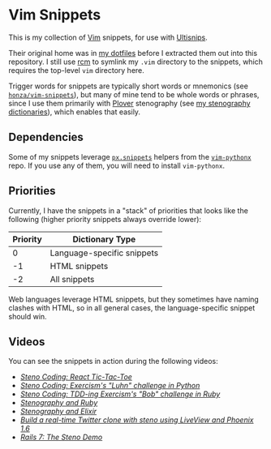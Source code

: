 # Vim Snippets

This is my collection of [Vim][] snippets, for use with [Ultisnips][].

Their original home was in [my dotfiles][] before I extracted them out into
this repository. I still use [rcm][] to symlink my `.vim` directory to the
snippets, which requires the top-level `vim` directory here.

Trigger words for snippets are typically short words or mnemonics (see
[`honza/vim-snippets`][]), but many of mine tend to be whole words or phrases,
since I use them primarily with [Plover][] stenography (see
[my stenography dictionaries][]), which enables that easily.

## Dependencies

Some of my snippets leverage [`px.snippets`][] helpers from the
[`vim-pythonx`][] repo. If you use any of them, you will need to install
`vim-pythonx`.

## Priorities

Currently, I have the snippets in a "stack" of priorities that looks like the
following (higher priority snippets always override lower):

| Priority |                       Dictionary Type                             |
|----------|-------------------------------------------------------------------|
|  0       | Language-specific snippets                                        |
| -1       | HTML snippets                                                     |
| -2       | All snippets                                                      |

Web languages leverage HTML snippets, but they sometimes have naming clashes
with HTML, so in all general cases, the language-specific snippet should win.

## Videos

You can see the snippets in action during the following videos:

- _[Steno Coding: React Tic-Tac-Toe][]_
- _[Steno Coding: Exercism's "Luhn" challenge in Python][]_
- _[Steno Coding: TDD-ing Exercism's "Bob" challenge in Ruby][]_
- _[Stenography and Ruby][]_
- _[Stenography and Elixir][]_
- _[Build a real-time Twitter clone with steno using LiveView and Phoenix 1.6][]_
- _[Rails 7: The Steno Demo][]_

[Build a real-time Twitter clone with steno using LiveView and Phoenix 1.6]: https://www.youtube.com/watch?v=T_kMd7rxYU0
[`honza/vim-snippets`]: https://github.com/honza/vim-snippets
[my dotfiles]: https://github.com/paulfioravanti/dotfiles
[my stenography dictionaries]: https://github.com/paulfioravanti/steno-dictionaries
[Plover]: https://www.openstenoproject.org/plover/
[`px.snippets`]: https://github.com/reconquest/vim-pythonx/blob/master/pythonx/px/snippets.py
[Rails 7: The Steno Demo]: https://www.youtube.com/watch?v=q7g0ml60LGY
[rcm]: https://github.com/thoughtbot/rcm
[Steno Coding: Exercism's "Luhn" challenge in Python]: https://www.youtube.com/watch?v=YcIwT5i9_lA
[Steno Coding: React Tic-Tac-Toe]: https://www.youtube.com/watch?v=3TDgZVIxncg
[Steno Coding: TDD-ing Exercism's "Bob" challenge in Ruby]: https://www.youtube.com/watch?v=I9Oc4AirX_0
[Stenography and Elixir]: https://www.youtube.com/watch?v=ZQO-5KfnCi4
[Stenography and Ruby]: https://www.youtube.com/watch?v=3W9_k2CXrXE
[Ultisnips]: https://github.com/SirVer/ultisnips
[Vim]: https://www.vim.org/
[`vim-pythonx`]: https://github.com/reconquest/vim-pythonx
